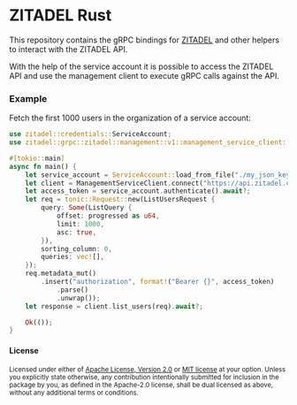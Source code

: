 # ZITADEL Rust

This repository contains the gRPC bindings for [ZITADEL](https://zitadel.ch)
and other helpers to interact with the ZITADEL API.

With the help of the service account it is possible to access the ZITADEL API and use the management client to execute
gRPC calls against the API.

### Example

Fetch the first 1000 users in the organization of a service account:

```rust
use zitadel::credentials::ServiceAccount;
use zitadel::grpc::zitadel::management::v1::management_service_client::ManagementServiceClient;

#[tokio::main]
async fn main() {
    let service_account = ServiceAccount::load_from_file("./my_json_key.json")?;
    let client = ManagementServiceClient.connect("https://api.zitadel.ch");
    let access_token = service_account.authenticate().await?;
    let req = tonic::Request::new(ListUsersRequest {
        query: Some(ListQuery {
            offset: progressed as u64,
            limit: 1000,
            asc: true,
        }),
        sorting_column: 0,
        queries: vec![],
    });
    req.metadata_mut()
        .insert("authorization", format!("Bearer {}", access_token)
            .parse()
            .unwrap());
    let response = client.list_users(req).await?;

    Ok(());
}
```

#### License

<sup>
Licensed under either of <a href="LICENSE-APACHE">Apache License, Version
2.0</a> or <a href="LICENSE-MIT">MIT license</a> at your option.
Unless you explicitly state otherwise, any contribution intentionally submitted
for inclusion in the package by you, as defined in the Apache-2.0 license, shall be
dual licensed as above, without any additional terms or conditions.
</sup>
